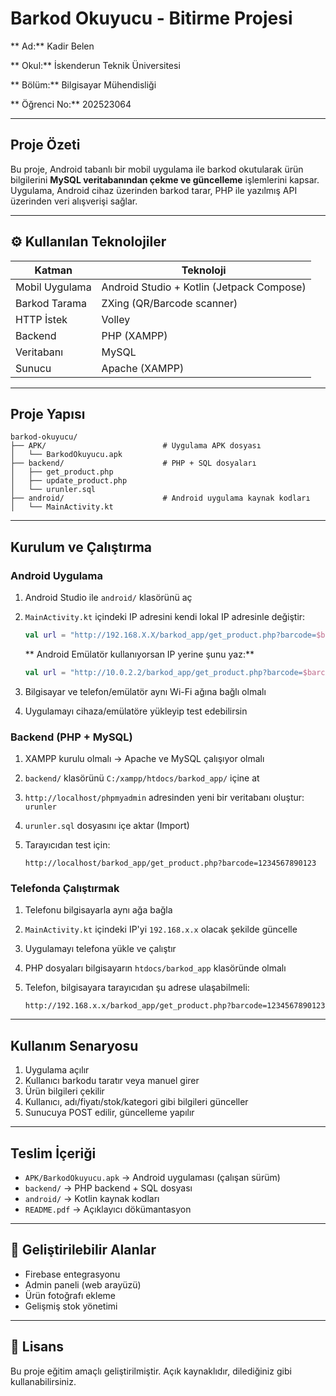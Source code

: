 #  Barkod Okuyucu - Bitirme Projesi

** Ad:** Kadir Belen

** Okul:** İskenderun Teknik Üniversitesi

** Bölüm:** Bilgisayar Mühendisliği

** Öğrenci No:** 202523064

---

##  Proje Özeti

Bu proje, Android tabanlı bir mobil uygulama ile barkod okutularak ürün bilgilerini **MySQL veritabanından çekme ve güncelleme** işlemlerini kapsar.
Uygulama, Android cihaz üzerinden barkod tarar, PHP ile yazılmış API üzerinden veri alışverişi sağlar.

---

## ⚙️ Kullanılan Teknolojiler

| Katman         | Teknoloji                                 |
| -------------- | ----------------------------------------- |
| Mobil Uygulama | Android Studio + Kotlin (Jetpack Compose) |
| Barkod Tarama  | ZXing (QR/Barcode scanner)                |
| HTTP İstek     | Volley                                    |
| Backend        | PHP (XAMPP)                               |
| Veritabanı     | MySQL                                     |
| Sunucu         | Apache (XAMPP)                            |

---

##  Proje Yapısı

```
barkod-okuyucu/
├── APK/                          # Uygulama APK dosyası
│   └── BarkodOkuyucu.apk
├── backend/                      # PHP + SQL dosyaları
│   ├── get_product.php
│   ├── update_product.php
│   └── urunler.sql
├── android/                      # Android uygulama kaynak kodları
│   └── MainActivity.kt

```

---

##  Kurulum ve Çalıştırma

###  Android Uygulama

1. Android Studio ile `android/` klasörünü aç
2. `MainActivity.kt` içindeki IP adresini kendi lokal IP adresinle değiştir:

   ```kotlin
   val url = "http://192.168.X.X/barkod_app/get_product.php?barcode=$barcode"
   ```

   ** Android Emülatör kullanıyorsan IP yerine şunu yaz:**

   ```kotlin
   val url = "http://10.0.2.2/barkod_app/get_product.php?barcode=$barcode"
   ```
3. Bilgisayar ve telefon/emülatör aynı Wi-Fi ağına bağlı olmalı
4. Uygulamayı cihaza/emülatöre yükleyip test edebilirsin

###  Backend (PHP + MySQL)

1. XAMPP kurulu olmalı → Apache ve MySQL çalışıyor olmalı
2. `backend/` klasörünü `C:/xampp/htdocs/barkod_app/` içine at
3. `http://localhost/phpmyadmin` adresinden yeni bir veritabanı oluştur: `urunler`
4. `urunler.sql` dosyasını içe aktar (Import)
5. Tarayıcıdan test için:

   ```
   http://localhost/barkod_app/get_product.php?barcode=1234567890123
   ```

###  Telefonda Çalıştırmak

1. Telefonu bilgisayarla aynı ağa bağla
2. `MainActivity.kt` içindeki IP'yi `192.168.x.x` olacak şekilde güncelle
3. Uygulamayı telefona yükle ve çalıştır
4. PHP dosyaları bilgisayarın `htdocs/barkod_app` klasöründe olmalı
5. Telefon, bilgisayara tarayıcıdan şu adrese ulaşabilmeli:

   ```
   http://192.168.x.x/barkod_app/get_product.php?barcode=1234567890123
   ```

---

##  Kullanım Senaryosu

1. Uygulama açılır
2. Kullanıcı barkodu taratır veya manuel girer
3. Ürün bilgileri çekilir
4. Kullanıcı, adı/fiyatı/stok/kategori gibi bilgileri günceller
5. Sunucuya POST edilir, güncelleme yapılır

---

##  Teslim İçeriği

* `APK/BarkodOkuyucu.apk` → Android uygulaması (çalışan sürüm)
* `backend/` → PHP backend + SQL dosyası
* `android/` → Kotlin kaynak kodları
* `README.pdf` → Açıklayıcı dökümantasyon

---

## 📌 Geliştirilebilir Alanlar

* Firebase entegrasyonu
* Admin paneli (web arayüzü)
* Ürün fotoğrafı ekleme
* Gelişmiş stok yönetimi

---

## 📄 Lisans

Bu proje eğitim amaçlı geliştirilmiştir. Açık kaynaklıdır, dilediğiniz gibi kullanabilirsiniz.
